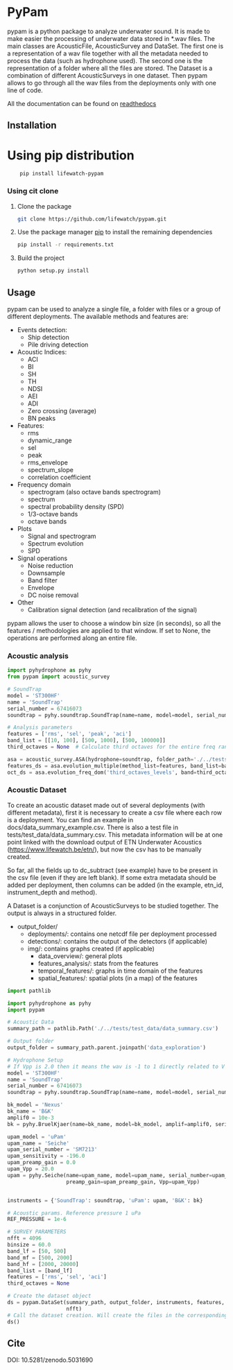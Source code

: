# PyPam
pypam is a python package to analyze underwater sound. 
It is made to make easier the processing of underwater data stored in *.wav files. 
The main classes are AcousticFile, AcousticSurvey and DataSet. The first one is a representation of a wav file together 
with all the metadata needed to process the data (such as hydrophone used). The second one is the representation of a
folder where all the files are stored. The Dataset is a combination of different AcousticSurveys in one dataset.
Then pypam allows to go through all the wav files from the deployments only with one line of code. 

All the documentation can be found on [readthedocs](https://lifewatch-pypam.readthedocs.io)

## Installation
# Using pip distribution 
```
    pip install lifewatch-pypam
```

### Using cit clone

1. Clone the package
    ```bash
    git clone https://github.com/lifewatch/pypam.git
    ```
2. Use the package manager [pip](https://pip.pypa.io/en/stable/) to install the remaining dependencies
    ```bash
    pip install -r requirements.txt 
    ```
3. Build the project
    ```bash
    python setup.py install
    ```

## Usage
pypam can be used to analyze a single file, a folder with files or a group of different deployments.
The available methods and features are: 
- Events detection: 
  - Ship detection 
  - Pile driving detection 
- Acoustic Indices: 
  - ACI 
  - BI 
  - SH 
  - TH 
  - NDSI
  - AEI 
  - ADI 
  - Zero crossing (average)
  - BN peaks 
- Features: 
  - rms 
  - dynamic_range
  - sel
  - peak 
  - rms_envelope
  - spectrum_slope
  - correlation coefficient
- Frequency domain 
  - spectrogram (also octave bands spectrogram)
  - spectrum
  - spectral probability density (SPD)
  - 1/3-octave bands 
  - octave bands
- Plots
  - Signal and spectrogram 
  - Spectrum evolution 
  - SPD 
- Signal operations
   - Noise reduction 
   - Downsample 
   - Band filter 
   - Envelope
   - DC noise removal
- Other 
    - Calibration signal detection (and recalibration of the signal)
   
pypam allows the user to choose a window bin size (in seconds), so all the features / methodologies are applied to that
window. If set to None, the operations are performed along an entire file.

### Acoustic analysis
```python
import pyhydrophone as pyhy
from pypam import acoustic_survey

# SoundTrap
model = 'ST300HF'
name = 'SoundTrap'
serial_number = 67416073
soundtrap = pyhy.soundtrap.SoundTrap(name=name, model=model, serial_number=serial_number)

# Analysis parameters
features = ['rms', 'sel', 'peak', 'aci']
band_list = [[10, 100], [500, 1000], [500, 100000]]
third_octaves = None  # Calculate third octaves for the entire freq range

asa = acoustic_survey.ASA(hydrophone=soundtrap, folder_path='./../tests/test_data', binsize=60.0)
features_ds = asa.evolution_multiple(method_list=features, band_list=band_list)
oct_ds = asa.evolution_freq_dom('third_octaves_levels', band=third_octaves, db=True)
```

### Acoustic Dataset
To create an acoustic dataset made out of several deployments (with different metadata), first it is necessary to 
create a csv file where each row is a deployment. You can find an example in docs/data_summary_example.csv. There is 
also a test file in tests/test_data/data_summary.csv. 
This metadata information will be at one point linked with the download output of ETN Underwater Acoustics 
(https://www.lifewatch.be/etn/), but now the csv has to be manually created.

So far, all the fields up to dc_subtract (see example) have to be present in the csv file (even if they are left blank). 
If some extra metadata should be added per deployment, then columns can be added (in the example, etn_id, 
instrument_depth and method).

A Dataset is a conjunction of AcousticSurveys to be studied together. The output is always in a structured folder.
* output_folder/
    * deployments/: contains one netcdf file per deployment processed
    * detections/: contains the output of the detectors (if applicable)
    * img/: contains graphs created (if applicable)
        * data_overview/: general plots 
        * features_analysis/: stats from the features
        * temporal_features/: graphs in time domain of the features 
        * spatial_features/: spatial plots (in a map) of the features

```python 
import pathlib

import pyhydrophone as pyhy
import pypam

# Acoustic Data
summary_path = pathlib.Path('./../tests/test_data/data_summary.csv')

# Output folder
output_folder = summary_path.parent.joinpath('data_exploration')

# Hydrophone Setup
# If Vpp is 2.0 then it means the wav is -1 to 1 directly related to V
model = 'ST300HF'
name = 'SoundTrap'
serial_number = 67416073
soundtrap = pyhy.soundtrap.SoundTrap(name=name, model=model, serial_number=serial_number)

bk_model = 'Nexus'
bk_name = 'B&K'
amplif0 = 10e-3
bk = pyhy.BruelKjaer(name=bk_name, model=bk_model, amplif=amplif0, serial_number=1)

upam_model = 'uPam'
upam_name = 'Seiche'
upam_serial_number = 'SM7213'
upam_sensitivity = -196.0
upam_preamp_gain = 0.0
upam_Vpp = 20.0
upam = pyhy.Seiche(name=upam_name, model=upam_name, serial_number=upam_serial_number, sensitivity=upam_sensitivity,
                   preamp_gain=upam_preamp_gain, Vpp=upam_Vpp)


instruments = {'SoundTrap': soundtrap, 'uPam': upam, 'B&K': bk}

# Acoustic params. Reference pressure 1 uPa
REF_PRESSURE = 1e-6

# SURVEY PARAMETERS
nfft = 4096
binsize = 60.0
band_lf = [50, 500]
band_mf = [500, 2000]
band_hf = [2000, 20000]
band_list = [band_lf]
features = ['rms', 'sel', 'aci']
third_octaves = None

# Create the dataset object
ds = pypam.DataSet(summary_path, output_folder, instruments, features, third_octaves, band_list, binsize,
                   nfft)
# Call the dataset creation. Will create the files in the corresponding folder
ds()
```
   

## Cite
DOI: 10.5281/zenodo.5031690